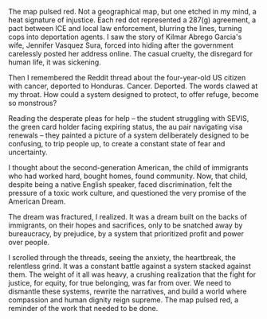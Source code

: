 The map pulsed red. Not a geographical map, but one etched in my mind, a heat signature of injustice. Each red dot represented a 287(g) agreement, a pact between ICE and local law enforcement, blurring the lines, turning cops into deportation agents. I saw the story of Kilmar Abrego Garcia's wife, Jennifer Vasquez Sura, forced into hiding after the government carelessly posted her address online. The casual cruelty, the disregard for human life, it was sickening.

Then I remembered the Reddit thread about the four-year-old US citizen with cancer, deported to Honduras. Cancer. Deported. The words clawed at my throat. How could a system designed to protect, to offer refuge, become so monstrous?

Reading the desperate pleas for help – the student struggling with SEVIS, the green card holder facing expiring status, the au pair navigating visa renewals – they painted a picture of a system deliberately designed to be confusing, to trip people up, to create a constant state of fear and uncertainty.

I thought about the second-generation American, the child of immigrants who had worked hard, bought homes, found community. Now, that child, despite being a native English speaker, faced discrimination, felt the pressure of a toxic work culture, and questioned the very promise of the American Dream.

The dream was fractured, I realized. It was a dream built on the backs of immigrants, on their hopes and sacrifices, only to be snatched away by bureaucracy, by prejudice, by a system that prioritized profit and power over people.

I scrolled through the threads, seeing the anxiety, the heartbreak, the relentless grind. It was a constant battle against a system stacked against them.  The weight of it all was heavy, a crushing realization that the fight for justice, for equity, for true belonging, was far from over. We need to dismantle these systems, rewrite the narratives, and build a world where compassion and human dignity reign supreme. The map pulsed red, a reminder of the work that needed to be done.